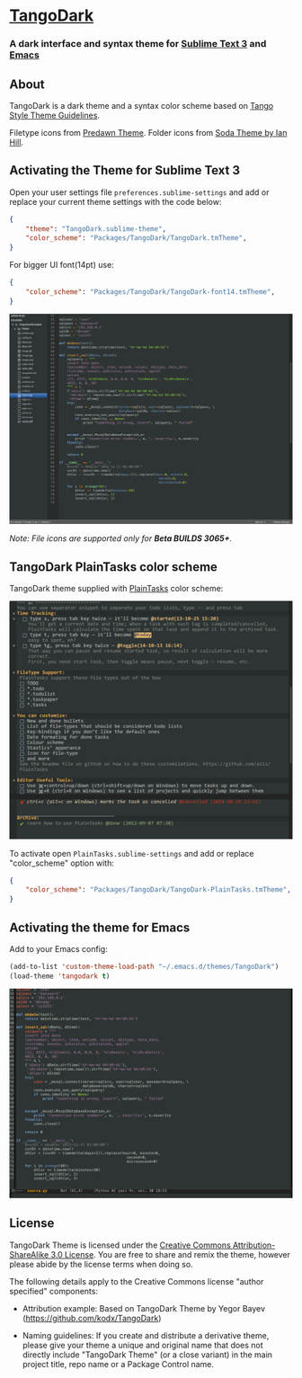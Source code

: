 # [TangoDark](https://github.com/kodx/TangoDark)
### A dark interface and syntax theme for [Sublime Text 3](http://www.sublimetext.com/3) and [Emacs](http://www.gnu.org/software/emacs)

## About

TangoDark is a dark theme and a syntax color scheme based on [Tango Style Theme Guidelines](http://tango.freedesktop.org/Tango_Icon_Theme_Guidelines).

Filetype icons  from [Predawn Theme](https://github.com/jamiewilson/predawn).
Folder icons from [Soda Theme by Ian Hill](http://buymeasoda.com/).

## Activating the Theme for Sublime Text 3

Open your user settings file `preferences.sublime-settings` and add or replace your current theme settings with the code below:

```json
{
    "theme": "TangoDark.sublime-theme",
    "color_scheme": "Packages/TangoDark/TangoDark.tmTheme",
}
```

For bigger UI font(14pt) use:
```json
{
    "color_scheme": "Packages/TangoDark/TangoDark-font14.tmTheme",
}
```

![TangoDark screenshot](doc/tangodark_screenshot.png)

_Note: File icons are supported only for **Beta BUILDS 3065+**._

## TangoDark PlainTasks color scheme

TangoDark theme supplied with [PlainTasks](https://github.com/aziz/PlainTasks) color scheme:

![TangoDark PlainTasks screenshot](doc/tangodark_plaintasks_screenshot.png)

To activate open `PlainTasks.sublime-settings` and add or replace "color_scheme" option with:

```json
{
    "color_scheme": "Packages/TangoDark/TangoDark-PlainTasks.tmTheme",
}
```

## Activating the theme for Emacs

Add to your Emacs config:

```lisp
(add-to-list 'custom-theme-load-path "~/.emacs.d/themes/TangoDark")
(load-theme 'tangodark t)
```

![TangoDark Emacs screenshot](doc/tangodark_emacs_screenshot.png)

## License

TangoDark Theme is licensed under the [Creative Commons Attribution-ShareAlike 3.0 License](http://creativecommons.org/licenses/by-sa/3.0/). You are free to share and remix the theme, however please abide by the license terms when doing so.

The following details apply to the Creative Commons license "author specified" components:

* Attribution example: Based on TangoDark Theme by Yegor Bayev (https://github.com/kodx/TangoDark)

* Naming guidelines: If you create and distribute a derivative theme, please give your theme a unique and original name that does not directly include "TangoDark Theme" (or a close variant) in the main project title, repo name or a Package Control name.
